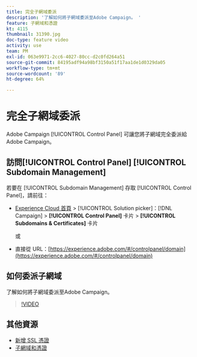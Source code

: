 ```yaml
---
title: 完全子網域委派
description: '了解如何將子網域委派至Adobe Campaign。 '
feature: 子網域和憑證
kt: 4115
thumbnail: 31390.jpg
doc-type: feature video
activity: use
team: PM
exl-id: 063e9971-2cc6-4027-80cc-d2c0fd264a51
source-git-commit: 84195adf94a98bf3150a51f17aa1de1d0329da05
workflow-type: tm+mt
source-wordcount: '89'
ht-degree: 64%

---
```


# 完全子網域委派

Adobe Campaign [!UICONTROL Control Panel] 可讓您將子網域完全委派給 Adobe Campaign。

## 訪問[!UICONTROL Control Panel] [!UICONTROL Subdomain Management]

若要在 [!UICONTROL Subdomain Management] 存取 [!UICONTROL Control Panel]，請前往：

* [Experience Cloud 首頁](https://experience.adobe.com/#/home) > [!UICONTROL Solution picker]：[!DNL Campaign] > **[!UICONTROL Control Panel]** 卡片 > **[!UICONTROL Subdomains & Certificates]** 卡片

   或
* 直接從 URL：[https://experience.adobe.com/#/controlpanel/domain](https://experience.adobe.com/#/controlpanel/domain)

## 如何委派子網域

了解如何將子網域委派至Adobe Campaign。

>[!VIDEO](https://video.tv.adobe.com/v/31390?quality=12)

## 其他資源

* [新增 SSL 憑證](/help/control-panel-tutorials/subdomains-and-certificates/adding-ssl-certificates.md)
* [子網域和憑證](https://experienceleague.adobe.com/docs/control-panel/using/subdomains-and-certificates/renewing-subdomain-certificate.html?lang=en)
